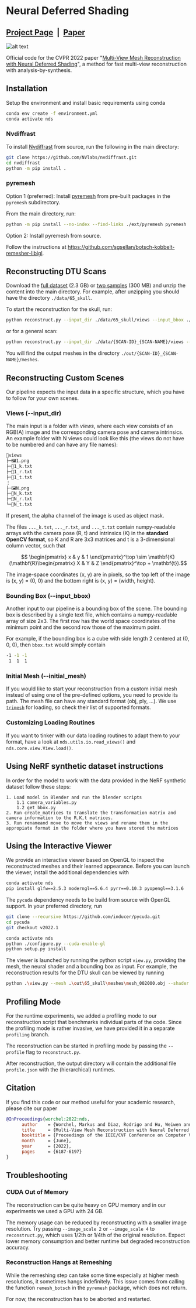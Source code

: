 # Neural Deferred Shading

## [Project Page](https://fraunhoferhhi.github.io/neural-deferred-shading) &nbsp;|&nbsp; [Paper](https://mworchel.github.io/assets/papers/neural_deferred_shading_with_supp.pdf) 

![alt text](docs/static/images/collection_large_bright_small.jpg)

Official code for the CVPR 2022 paper "[Multi-View Mesh Reconstruction with Neural Deferred Shading](https://openaccess.thecvf.com/content/CVPR2022/html/Worchel_Multi-View_Mesh_Reconstruction_With_Neural_Deferred_Shading_CVPR_2022_paper.html)", a method for fast multi-view reconstruction with analysis-by-synthesis.

## Installation

Setup the environment and install basic requirements using conda

```bash
conda env create -f environment.yml
conda activate nds
```

### Nvdiffrast

To install [Nvdiffrast](https://github.com/NVlabs/nvdiffrast) from source, run the following in the main directory:

```bash
git clone https://github.com/NVlabs/nvdiffrast.git
cd nvdiffrast
python -m pip install .
```

### pyremesh

Option 1 (preferred): Install [pyremesh](https://github.com/sgsellan/botsch-kobbelt-remesher-libigl) from pre-built packages in the `pyremesh` subdirectory.

From the main directory, run:

```bash
python -m pip install --no-index --find-links ./ext/pyremesh pyremesh
```

Option 2: Install pyremesh from source.

Follow the instructions at https://github.com/sgsellan/botsch-kobbelt-remesher-libigl.

## Reconstructing DTU Scans

Download the [full dataset](https://www.dropbox.com/s/56ym2qrjfg7jymo/data.zip) (2.3 GB) or [two samples](https://www.dropbox.com/s/x5hrx26l1pmz1id/data.zip) (300 MB) and unzip the content into the main directory. For example, after unzipping you should have the directory `./data/65_skull`.

To start the reconstruction for the skull, run:
```bash
python reconstruct.py --input_dir ./data/65_skull/views --input_bbox ./data/65_skull/bbox.txt
```
or for a general scan:
```bash
python reconstruct.py --input_dir ./data/{SCAN-ID}_{SCAN-NAME}/views --input_bbox ./data/{SCAN-ID}_{SCAN-NAME}/bbox.txt
```

You will find the output meshes in the directory `./out/{SCAN-ID}_{SCAN-NAME}/meshes`.

## Reconstructing Custom Scenes

Our pipeline expects the input data in a specific structure, which you have to follow for your own scenes.

### Views (--input_dir)

The main input is a folder with *views*, where each view consists of an RGB(A) image and the corresponding camera pose and camera intrinsics. An example folder with N views could look like this (the views do not have to be numbered and can have any file names):

```bash
📂views
├─🖼️1.png
├─📜1_k.txt
├─📜1_r.txt
├─📜1_t.txt
⋮
├─🖼️N.png
├─📜N_k.txt
├─📜N_r.txt
└─📜N_t.txt
```

If present, the alpha channel of the image is used as object mask.

The files `..._k.txt`, `..._r.txt`, and `..._t.txt` contain numpy-readable arrays with the camera pose (R, t) and intrinsics (K) in the **standard OpenCV format**, so K and R are 3x3 matrices and t is a 3-dimensional column vector, such that

$$ \begin{pmatrix} x & y & 1 \end{pmatrix}^\top \sim \mathbf{K}(\mathbf{R}\begin{pmatrix} X & Y & Z \end{pmatrix}^\top + \mathbf{t}).$$

The image-space coordinates (x, y) are in pixels, so the top left of the image is (x, y) = (0, 0) and the bottom right is (x, y) = (width, height).

### Bounding Box (--input_bbox)

Another input to our pipeline is a bounding box of the scene. The bounding box is described by a single text file, which contains a numpy-readable array of size 2x3. The first row has the world space coordinates of the minimum point and the second row those of the maximum point. 

For example, if the bounding box is a cube with side length 2 centered at (0, 0, 0), then `bbox.txt` would simply contain
```bash
-1 -1 -1
 1  1  1
```

### Initial Mesh (--initial_mesh)

If you would like to start your reconstruction from a custom initial mesh instead of using one of the pre-defined options, you need to provide its path. The mesh file can have any standard format (obj, ply, ...). We use [`trimesh`](https://trimsh.org/) for loading, so check their list of supported formats.

### Customizing Loading Routines

If you want to tinker with our data loading routines to adapt them to your format, have a look at `nds.utils.io.read_views()` and `nds.core.view.View.load()`.

## Using NeRF synthetic dataset instructions
In order for the model to work with the data provided in the NeRF synthetic dataset follow these steps: 

	1. Load model in Blender and run the blender scripts
		1.1 camera_variables.py
		1.2 get_bbox.py
	2. Run create_matrices to translate the transformation matrix and camera information to the R,K,t matrices.
	3. Run renameand move to move the views and rename them in the appropiate format in the folder where you have stored the matrices


## Using the Interactive Viewer

We provide an interactive viewer based on OpenGL to inspect the reconstructed meshes and their learned appearance. Before you can launch the viewer, install the additional dependencies with

```bash
conda activate nds
pip install glfw==2.5.3 moderngl==5.6.4 pyrr==0.10.3 pyopengl==3.1.6
```

The `pycuda` dependency needs to be build from source with OpenGL support. In your preferred directory, run

```bash
git clone --recursive https://github.com/inducer/pycuda.git
cd pycuda
git checkout v2022.1

conda activate nds
python ./configure.py --cuda-enable-gl
python setup.py install
```

The viewer is launched by running the python script `view.py`, providing the mesh, the neural shader and a bounding box as input. For example, the reconstruction results for the DTU skull can be viewed by running

```bash
python .\view.py --mesh .\out\65_skull\meshes\mesh_002000.obj --shader .\out\65_skull\shaders\shader_002000.pt --bbox .\out\65_skull\bbox.txt
```

## Profiling Mode

For the runtime experiments, we added a profiling mode to our reconstruction script that benchmarks individual parts of the code. Since the profiling mode is rather invasive, we have provided it in a separate `profiling` branch.

The reconstruction can be started in profiling mode by passing the `--profile` flag to `reconstruct.py`.

After reconstruction, the output directory will contain the additional file `profile.json` with the (hierarchical) runtimes.

## Citation

If you find this code or our method useful for your academic research, please cite our paper

```bibtex
@InProceedings{worchel:2022:nds,
      author    = {Worchel, Markus and Diaz, Rodrigo and Hu, Weiwen and Schreer, Oliver and Feldmann, Ingo and Eisert, Peter},
      title     = {Multi-View Mesh Reconstruction with Neural Deferred Shading},
      booktitle = {Proceedings of the IEEE/CVF Conference on Computer Vision and Pattern Recognition (CVPR)},
      month     = {June},
      year      = {2022},
      pages     = {6187-6197}
}
```

## Troubleshooting

### CUDA Out of Memory

The reconstruction can be quite heavy on GPU memory and in our experiments we used a GPU with 24 GB.

The memory usage can be reduced by reconstructing with a smaller image resolution. Try passing `--image_scale 2` or `--image_scale 4` to `reconstruct.py`, which uses 1/2th or 1/4th of the original resolution. Expect lower memory consumption and better runtime but degraded reconstruction accuracy.

### Reconstruction Hangs at Remeshing

While the remeshing step can take some time especially at higher mesh resolutions, it sometimes hangs indefinitely. This issue comes from calling the function `remesh_botsch` in the `pyremesh` package, which does not return.

For now, the reconstruction has to be aborted and restarted.
